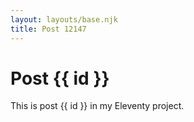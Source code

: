 ```yaml
---
layout: layouts/base.njk
title: Post 12147
---
```


# Post {{ id }}

This is post {{ id }} in my Eleventy project.
